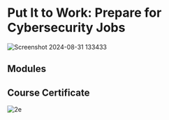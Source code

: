# Put It to Work: Prepare for Cybersecurity Jobs
![Screenshot 2024-08-31 133433](https://github.com/user-attachments/assets/6161cebf-6c83-4e67-bb94-384b32f8dfa1)


## Modules


## Course Certificate
![2e](https://github.com/user-attachments/assets/af04d320-0fd6-4188-b2ea-1d404cf378b5)

